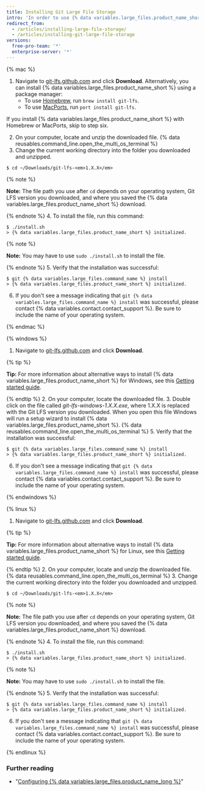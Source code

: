 ```yaml
---
title: Installing Git Large File Storage
intro: 'In order to use {% data variables.large_files.product_name_short %}, you\'ll need to download and install a new program that\'s separate from Git.'
redirect_from:
  - /articles/installing-large-file-storage/
  - /articles/installing-git-large-file-storage
versions:
  free-pro-team: '*'
  enterprise-server: '*'
---
```


{% mac %}

1. Navigate to [git-lfs.github.com](https://git-lfs.github.com) and click **Download**. Alternatively, you can install {% data variables.large_files.product_name_short %} using a package manager:
    - To use [Homebrew](http://brew.sh/), run `brew install git-lfs`.
    - To use [MacPorts](https://www.macports.org/), run `port install git-lfs`.

 If you install {% data variables.large_files.product_name_short %} with Homebrew or MacPorts, skip to step six.

2. On your computer, locate and unzip the downloaded file.
{% data reusables.command_line.open_the_multi_os_terminal %}
3. Change the current working directory into the folder you downloaded and unzipped.
  ```shell
  $ cd ~/Downloads/git-lfs-<em>1.X.X</em>
  ```
 {% note %}

 **Note:** The file path you use after `cd` depends on your operating system, Git LFS version you downloaded, and where you saved the {% data variables.large_files.product_name_short %} download.

 {% endnote %}
4. To install the file, run this command:
  ```shell
  $ ./install.sh
  > {% data variables.large_files.product_name_short %} initialized.
  ```
 {% note %}

 **Note:** You may have to use `sudo ./install.sh` to install the file.

 {% endnote %}
5. Verify that the installation was successful:
  ```shell
  $ git {% data variables.large_files.command_name %} install
  > {% data variables.large_files.product_name_short %} initialized.
  ```
6. If you don't see a message indicating that `git {% data variables.large_files.command_name %} install` was successful, please contact {% data variables.contact.contact_support %}. Be sure to include the name of your operating system.

{% endmac %}

{% windows %}

1. Navigate to [git-lfs.github.com](https://git-lfs.github.com) and click **Download**.

  {% tip %}

  **Tip:** For more information about alternative ways to install {% data variables.large_files.product_name_short %} for Windows, see this [Getting started guide](https://github.com/github/git-lfs#getting-started).

  {% endtip %}
2. On your computer, locate the downloaded file.
3. Double click on the file called *git-lfs-windows-1.X.X.exe*, where 1.X.X is replaced with the Git LFS version you downloaded. When you open this file Windows will run a setup wizard to install {% data variables.large_files.product_name_short %}.
{% data reusables.command_line.open_the_multi_os_terminal %}
5. Verify that the installation was successful:
  ```shell
  $ git {% data variables.large_files.command_name %} install
  > {% data variables.large_files.product_name_short %} initialized.
  ```
6. If you don't see a message indicating that `git {% data variables.large_files.command_name %} install` was successful, please contact {% data variables.contact.contact_support %}. Be sure to include the name of your operating system.

{% endwindows %}

{% linux %}

1. Navigate to [git-lfs.github.com](https://git-lfs.github.com) and click **Download**.

  {% tip %}

  **Tip:** For more information about alternative ways to install {% data variables.large_files.product_name_short %} for Linux, see this [Getting started guide](https://github.com/github/git-lfs#getting-started).

  {% endtip %}
2. On your computer, locate and unzip the downloaded file.
{% data reusables.command_line.open_the_multi_os_terminal %}
3. Change the current working directory into the folder you downloaded and unzipped.
  ```shell
  $ cd ~/Downloads/git-lfs-<em>1.X.X</em>
  ```
 {% note %}

 **Note:** The file path you use after `cd` depends on your operating system, Git LFS version you downloaded, and where you saved the {% data variables.large_files.product_name_short %} download.

 {% endnote %}
4. To install the file, run this command:
  ```shell
  $ ./install.sh
  > {% data variables.large_files.product_name_short %} initialized.
  ```
 {% note %}

 **Note:** You may have to use `sudo ./install.sh` to install the file.

 {% endnote %}
5. Verify that the installation was successful:
  ```shell
  $ git {% data variables.large_files.command_name %} install
  > {% data variables.large_files.product_name_short %} initialized.
  ```
6. If you don't see a message indicating that `git {% data variables.large_files.command_name %} install` was successful, please contact {% data variables.contact.contact_support %}. Be sure to include the name of your operating system.

{% endlinux %}

### Further reading

- "[Configuring {% data variables.large_files.product_name_long %}](/articles/configuring-git-large-file-storage)"
